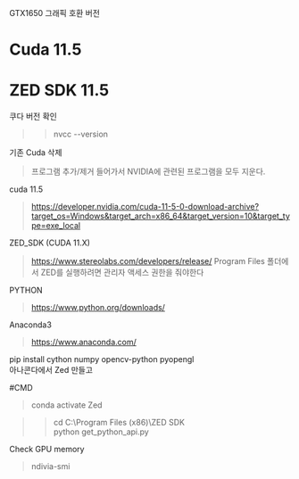 GTX1650 그래픽 호환 버전
# Cuda 11.5
# ZED SDK 11.5

쿠다 버전 확인 
> >nvcc --version

기존 Cuda 삭제
> 프로그램 추가/제거 들어가서 NVIDIA에 관련된 프로그램을 모두 지운다.

cuda 11.5
> https://developer.nvidia.com/cuda-11-5-0-download-archive?target_os=Windows&target_arch=x86_64&target_version=10&target_type=exe_local

ZED_SDK (CUDA 11.X)
> https://www.stereolabs.com/developers/release/
> Program Files 폴더에서 ZED를 실행하려면 관리자 액세스 권한을 줘야한다


PYTHON
> https://www.python.org/downloads/

Anaconda3
> https://www.anaconda.com/



pip install cython numpy opencv-python pyopengl   
아나콘다에서 Zed 만들고

#CMD
> conda activate Zed


> >cd C:\Program Files (x86)\ZED SDK   
> >python get_python_api.py


Check GPU memory
> ndivia-smi

